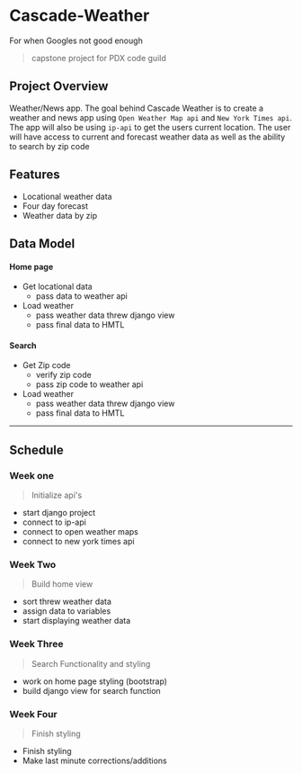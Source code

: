 # Cascade-Weather

For when Googles not good enough

> capstone project for PDX code guild

## Project Overview

Weather/News app. The goal behind Cascade Weather is to create a weather and news app using `Open Weather Map api` and `New York Times api`. The app will also be using `ip-api` to get the users current location. The user will have access to current and forecast weather data as well as the ability to search by zip code

## Features

- Locational weather data
- Four day forecast
- Weather data by zip

## Data Model

#### Home page

- Get locational data
  - pass data to weather api
- Load weather
  - pass weather data threw django view
  - pass final data to HMTL

#### Search

- Get Zip code
  - verify zip code
  - pass zip code to weather api
- Load weather
  - pass weather data threw django view
  - pass final data to HMTL

---

## Schedule

### Week one

> Initialize api's

- start django project
- connect to ip-api
- connect to open weather maps
- connect to new york times api

### Week Two

> Build home view

- sort threw weather data
- assign data to variables
- start displaying weather data

### Week Three

> Search Functionality and styling

- work on home page styling (bootstrap)
- build django view for search function

### Week Four

> Finish styling

- Finish styling
- Make last minute corrections/additions
